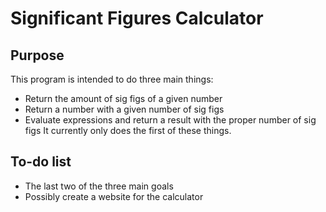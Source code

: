 # Significant Figures Calculator

## Purpose
This program is intended to do three main 
things:
* Return the amount of sig figs of a given number
* Return a number with a given number of sig figs
* Evaluate expressions and return a result with the proper number of sig figs
It currently only does the first of these 
things.

## To-do list
* The last two of the three main goals
* Possibly create a website for the calculator
